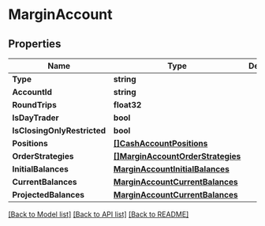 # MarginAccount

## Properties

Name | Type | Description | Notes
------------ | ------------- | ------------- | -------------
**Type** | **string** |  | [optional] 
**AccountId** | **string** |  | [optional] 
**RoundTrips** | **float32** |  | [optional] 
**IsDayTrader** | **bool** |  | [optional] 
**IsClosingOnlyRestricted** | **bool** |  | [optional] 
**Positions** | [**[]CashAccountPositions**](CashAccount_positions.md) |  | [optional] 
**OrderStrategies** | [**[]MarginAccountOrderStrategies**](MarginAccount_orderStrategies.md) |  | [optional] 
**InitialBalances** | [**MarginAccountInitialBalances**](MarginAccount_initialBalances.md) |  | [optional] 
**CurrentBalances** | [**MarginAccountCurrentBalances**](MarginAccount_currentBalances.md) |  | [optional] 
**ProjectedBalances** | [**MarginAccountCurrentBalances**](MarginAccount_currentBalances.md) |  | [optional] 

[[Back to Model list]](../README.md#documentation-for-models) [[Back to API list]](../README.md#documentation-for-api-endpoints) [[Back to README]](../README.md)


